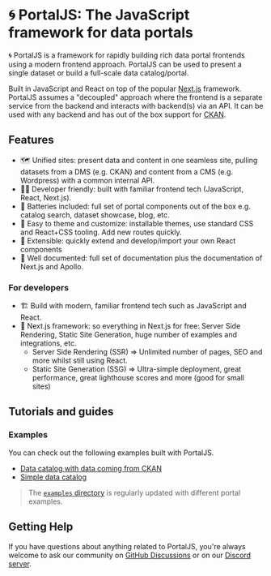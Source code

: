 # 🌀 PortalJS: The JavaScript framework for data portals

🌀 PortalJS is a framework for rapidly building rich data portal frontends using a modern frontend approach. PortalJS can be used to present a single dataset or build a full-scale data catalog/portal.

Built in JavaScript and React on top of the popular [Next.js](https://nextjs.com/) framework. PortalJS assumes a "decoupled" approach where the frontend is a separate service from the backend and interacts with backend(s) via an API. It can be used with any backend and has out of the box support for [CKAN](https://ckan.org/).

## Features

- 🗺️ Unified sites: present data and content in one seamless site, pulling datasets from a DMS (e.g. CKAN) and content from a CMS (e.g. Wordpress) with a common internal API.
- 👩‍💻 Developer friendly: built with familiar frontend tech (JavaScript, React, Next.js).
- 🔋 Batteries included: full set of portal components out of the box e.g. catalog search, dataset showcase, blog, etc.
- 🎨 Easy to theme and customize: installable themes, use standard CSS and React+CSS tooling. Add new routes quickly.
- 🧱 Extensible: quickly extend and develop/import your own React components
- 📝 Well documented: full set of documentation plus the documentation of Next.js and Apollo.

### For developers

- 🏗 Build with modern, familiar frontend tech such as JavaScript and React.
- 🚀 Next.js framework: so everything in Next.js for free: Server Side Rendering, Static Site Generation, huge number of examples and integrations, etc.
  - Server Side Rendering (SSR) => Unlimited number of pages, SEO and more whilst still using React.
  - Static Site Generation (SSG) => Ultra-simple deployment, great performance, great lighthouse scores and more (good for small sites)

## Tutorials and guides

### Examples

You can check out the following examples built with PortalJS.

* [Data catalog with data coming from CKAN](/docs/example-ckan)
* [Simple data catalog](/docs/example-data-catalog)

> The [`examples` directory](https://github.com/datopian/portaljs/tree/main/examples) is regularly updated with different portal examples. 

## Getting Help

If you have questions about anything related to PortalJS, you're always welcome to ask our community on [GitHub Discussions](https://github.com/datopian/portaljs/discussions) or on our [Discord server](https://discord.gg/An7Bu5x8).


